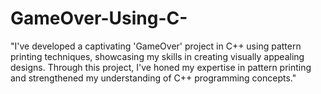 # GameOver-Using-C-
"I've developed a captivating 'GameOver' project in C++ using pattern printing techniques, showcasing my skills in creating visually appealing designs. Through this project, I've honed my expertise in pattern printing and strengthened my understanding of C++ programming concepts."

